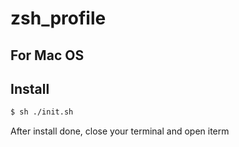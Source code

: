 # zsh_profile

## For Mac OS
## Install
```bash
$ sh ./init.sh
```
After install done, close your terminal and open iterm
